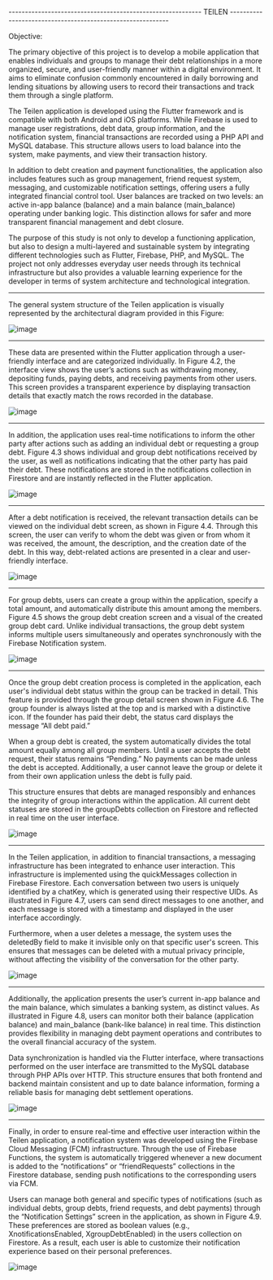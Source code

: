 
----------------------------------------------------------- TEILEN -----------------------------------------------------------


Objective:

   The primary objective of this project is to develop a mobile application that enables individuals and groups to manage their debt relationships in a more organized, secure, and user-friendly manner within a digital environment. It aims to eliminate confusion commonly encountered in daily borrowing and lending situations by allowing users to record their transactions and track them through a single platform.

   The Teilen application is developed using the Flutter framework and is compatible with both Android and iOS platforms. While Firebase is used to manage user registrations, debt data, group information, and the notification system, financial transactions are recorded using a PHP API and MySQL database. This structure allows users to load balance into the system, make payments, and view their transaction history.

   In addition to debt creation and payment functionalities, the application also includes features such as group management, friend request system, messaging, and customizable notification settings, offering users a fully integrated financial control tool. User balances are tracked on two levels: an active in-app balance (balance) and a main balance (main_balance) operating under banking logic. This distinction allows for safer and more transparent financial management and debt closure.

   The purpose of this study is not only to develop a functioning application, but also to design a multi-layered and sustainable system by integrating different technologies such as Flutter, Firebase, PHP, and MySQL. The project not only addresses everyday user needs through its technical infrastructure but also provides a valuable learning experience for the developer in terms of system architecture and technological integration.



-------------------------------------------------------------------------------------------------

   The general system structure of the Teilen application is visually represented by the architectural diagram provided in this Figure:

![image](https://github.com/user-attachments/assets/e9229716-af1e-4568-be8b-b0608be40af3)

-------------------------------------------------------------------------------------------------

   These data are presented within the Flutter application through a user-friendly interface and are categorized individually. In Figure 4.2, the interface view shows the user’s actions such as withdrawing money, depositing funds, paying debts, and receiving payments from other users. This screen provides a transparent experience by displaying transaction details that exactly match the rows recorded in the database.

![image](https://github.com/user-attachments/assets/1e772a84-233b-423e-b5e3-a55aae1a5cc7)

-------------------------------------------------------------------------------------------------

   In addition, the application uses real-time notifications to inform the other party after actions such as adding an individual debt or requesting a group debt. Figure 4.3 shows individual and group debt notifications received by the user, as well as notifications indicating that the other party has paid their debt. These notifications are stored in the notifications collection in Firestore and are instantly reflected in the Flutter application.

![image](https://github.com/user-attachments/assets/b940175b-8b45-422c-bd34-7fd666ef7405)

-------------------------------------------------------------------------------------------------

   After a debt notification is received, the relevant transaction details can be viewed on the individual debt screen, as shown in Figure 4.4. Through this screen, the user can verify to whom the debt was given or from whom it was received, the amount, the description, and the creation date of the debt. In this way, debt-related actions are presented in a clear and user-friendly interface.

![image](https://github.com/user-attachments/assets/60f1bead-b240-4ff5-a502-15699875133f)

-------------------------------------------------------------------------------------------------

   For group debts, users can create a group within the application, specify a total amount, and automatically distribute this amount among the members. Figure 4.5 shows the group debt creation screen and a visual of the created group debt card. Unlike individual transactions, the group debt system informs multiple users simultaneously and operates synchronously with the Firebase Notification system.

![image](https://github.com/user-attachments/assets/68c115da-a537-41ae-9535-7a8fb28ca585)

-------------------------------------------------------------------------------------------------

   Once the group debt creation process is completed in the application, each user's individual debt status within the group can be tracked in detail. This feature is provided through the group detail screen shown in Figure 4.6. The group founder is always listed at the top and is marked with a distinctive icon. If the founder has paid their debt, the status card displays the message “All debt paid.”

   When a group debt is created, the system automatically divides the total amount equally among all group members. Until a user accepts the debt request, their status remains “Pending.” No payments can be made unless the debt is accepted. Additionally, a user cannot leave the group or delete it from their own application unless the debt is fully paid.

   This structure ensures that debts are managed responsibly and enhances the integrity of group interactions within the application. All current debt statuses are stored in the groupDebts collection on Firestore and reflected in real time on the user interface.

![image](https://github.com/user-attachments/assets/666561c7-19fa-4abc-8f77-807e01298917)

-------------------------------------------------------------------------------------------------

   In the Teilen application, in addition to financial transactions, a messaging infrastructure has been integrated to enhance user interaction. This infrastructure is implemented using the quickMessages collection in Firebase Firestore. Each conversation between two users is uniquely identified by a chatKey, which is generated using their respective UIDs. As illustrated in Figure 4.7, users can send direct messages to one another, and each message is stored with a timestamp and displayed in the user interface accordingly.

   Furthermore, when a user deletes a message, the system uses the deletedBy field to make it invisible only on that specific user's screen. This ensures that messages can be deleted with a mutual privacy principle, without affecting the visibility of the conversation for the other party.

![image](https://github.com/user-attachments/assets/1f330240-ea6e-4add-a29e-3029c59c0880)

-------------------------------------------------------------------------------------------------
   
   Additionally, the application presents the user’s current in-app balance and the main balance, which simulates a banking system, as distinct values. As illustrated in Figure 4.8, users can monitor both their balance (application balance) and main_balance (bank-like balance) in real time. This distinction provides flexibility in managing debt payment operations and contributes to the overall financial accuracy of the system.

   Data synchronization is handled via the Flutter interface, where transactions performed on the user interface are transmitted to the MySQL database through PHP APIs over HTTP. This structure ensures that both frontend and backend maintain consistent and up to date balance information, forming a reliable basis for managing debt settlement operations.

![image](https://github.com/user-attachments/assets/f7d02ff9-f276-451f-b74a-f2188af32d81)

-------------------------------------------------------------------------------------------------

   Finally, in order to ensure real-time and effective user interaction within the Teilen application, a notification system was developed using the Firebase Cloud Messaging (FCM) infrastructure. Through the use of Firebase Functions, the system is automatically triggered whenever a new document is added to the “notifications” or “friendRequests” collections in the Firestore database, sending push notifications to the corresponding users via FCM.

   Users can manage both general and specific types of notifications (such as individual debts, group debts, friend requests, and debt payments) through the “Notification Settings” screen in the application, as shown in Figure 4.9. These preferences are stored as boolean values (e.g., XnotificationsEnabled, XgroupDebtEnabled) in the users collection on Firestore. As a result, each user is able to customize their notification experience based on their personal preferences.

![image](https://github.com/user-attachments/assets/abec89a5-b26b-4f70-b6a3-bd29581b952a)







